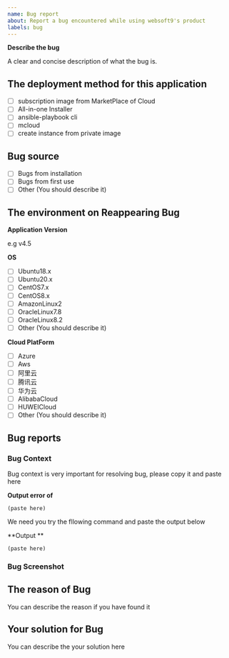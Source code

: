 ```yaml
---
name: Bug report
about: Report a bug encountered while using websoft9's product
labels: bug
---
```


**Describe the bug**

A clear and concise description of what the bug is.

## The deployment method for this application

- [ ] subscription image from MarketPlace of Cloud
- [ ] All-in-one Installer
- [ ] ansible-playbook cli
- [ ] mcloud
- [ ] create instance from private image

## Bug source

- [ ] Bugs from installation 
- [ ] Bugs from first use
- [ ] Other (You should describe it)   

## The environment on Reappearing Bug

**Application Version**

e.g v4.5

**OS**

- [ ] Ubuntu18.x
- [ ] Ubuntu20.x
- [ ] CentOS7.x
- [ ] CentOS8.x
- [ ] AmazonLinux2
- [ ] OracleLinux7.8
- [ ] OracleLinux8.2
- [ ] Other (You should describe it) 

**Cloud PlatForm**

- [ ] Azure
- [ ] Aws
- [ ] 阿里云
- [ ] 腾讯云
- [ ] 华为云
- [ ] AlibabaCloud
- [ ] HUWEICloud
- [ ] Other (You should describe it) 

## Bug reports

### Bug Context

Bug context is very important for resolving bug, please copy it and paste here

**Output error of**
```
(paste here) 
```

We need you try the fllowing command and paste the output below

**Output **
```
(paste here)
```

### Bug Screenshot


## The reason of Bug

You can describe the reason if you have found it

## Your solution for Bug

You can describe the your solution here

